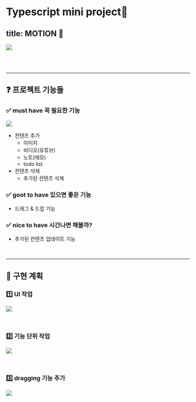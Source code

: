 # Typescript mini project🌟

## title: MOTION 🎁

![](https://images.velog.io/images/april_5/post/7d428780-870b-44f6-94ec-62c27abe08f1/motion.gif)

<br /><br />

---

## ❓ 프로젝트 기능들

### ✅ must have 꼭 필요한 기능

![](https://images.velog.io/images/april_5/post/b630a6b8-eaf3-473b-997d-91b1aa77bf4f/image.png)

- 컨텐츠 추가
  - 이미지
  - 비디오(유튜브)
  - 노트(메모)
  - todo list
- 컨텐츠 삭제
  - 추가된 컨텐츠 삭제

### ✅ **goot to have** 있으면 좋은 기능

- 드래그 & 드랍 기능

### ✅ **nice to have** 시간나면 해볼까?

- 추가된 컨텐츠 업데이트 기능

<br />

---

## 🌟 구현 계획

### 1️⃣ UI 작업

![](https://images.velog.io/images/april_5/post/92bc58b4-8fcc-48f9-8bbc-734a7366aa6c/image.png)

<br />

### 2️⃣ 기능 단위 작업

![](https://images.velog.io/images/april_5/post/73c72af5-6b1a-4111-ac77-fc6c9cc60f55/image.png)

<br />

### 3️⃣ dragging 기능 추가

![](https://images.velog.io/images/april_5/post/4402547f-6179-4f9f-9b2f-3fd2647f88bd/dragdrop.gif)
